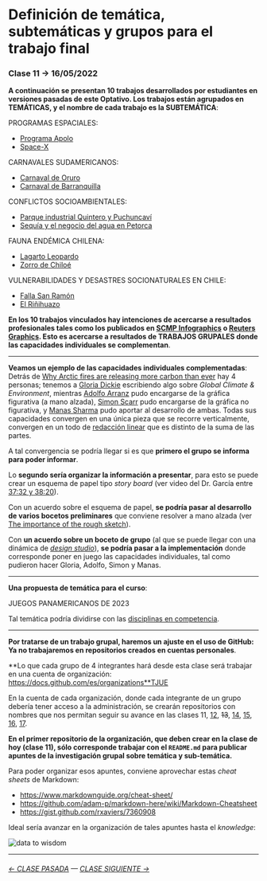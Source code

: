# Definición de temática, subtemáticas y grupos para el trabajo final

###  Clase 11 → 16/05/2022

**A continuación se presentan 10 trabajos desarrollados por estudiantes en versiones pasadas de este Optativo. Los trabajos están agrupados en TEMÁTICAS, y el nombre de cada trabajo es la SUBTEMÁTICA**:

PROGRAMAS ESPACIALES: 

- [Programa Apolo](https://programa-apolo.github.io/infografia-digital/)
- [Space-X](https://space-x-elon-musk.github.io/infografia-digital/)

CARNAVALES SUDAMERICANOS:

- [Carnaval de Oruro](https://orurocarnaval.github.io/Examen/)
- [Carnaval de Barranquilla](https://carnavaldebarranquilla.github.io/examen/)

CONFLICTOS SOCIOAMBIENTALES:

- [Parque industrial Quintero y Puchuncaví](https://personas-de-sacrificio.github.io/examen/)
- [Sequía y el negocio del agua en Petorca](https://paltorcas.github.io/examen/)

FAUNA ENDÉMICA CHILENA:

- [Lagarto Leopardo](https://lagarto-leopardo.github.io/entrega-final/)
- [Zorro de Chiloé](https://zorrodechiloe-infodigital.github.io/Zorro_de_Chiloe/)

VULNERABILIDADES Y DESASTRES SOCIONATURALES EN CHILE:

- [Falla San Ramón](https://fallasanramon-infografiadigital.github.io/entrega_final/)
- [El Riñihuazo](https://infografia-digital.github.io/rinihuazo-final/)

**En los 10 trabajos vinculados hay intenciones de acercarse a resultados profesionales tales como los publicados en [SCMP Infographics](https://www.scmp.com/infographic/) o [Reuters Graphics](https://graphics.reuters.com/). Esto es acercarse a resultados de TRABAJOS GRUPALES donde las capacidades individuales se complementan**. 

- - - - - - - - - - 

**Veamos un ejemplo de las capacidades individuales complementadas**: Detrás de [Why Arctic fires are releasing more carbon than ever](https://graphics.reuters.com/CLIMATE-CHANGE/WILDFIRE-EMISSIONS/zjvqkrwmnvx/) hay 4 personas; tenemos a [Gloria Dickie](https://twitter.com/GloriaDickie) escribiendo algo sobre *Global Climate & Environment*, mientras [Adolfo Arranz](https://twitter.com/adolfux) pudo encargarse de la gráfica figurativa (a mano alzada), [Simon Scarr](http://www.simonscarr.com/) pudo encargarse de la gráfica no figurativa, y [Manas Sharma](https://www.linkedin.com/in/manas-sharma-69b516179/) pudo aportar al desarrollo de ambas. Todas sus capacidades convergen en una única pieza que se recorre verticalmente, convergen en un todo de [redacción linear](https://www.youtube.com/watch?v=iEB3oILm-qQ&t=2010s) que es distinto de la suma de las partes.

A tal convergencia se podría llegar si es que **primero el grupo se informa para poder informar**. 

Lo **segundo sería organizar la información a presentar**, para esto se puede crear un esquema de papel tipo *story board* (ver video del Dr. García entre [37:32 y 38:20](https://youtu.be/iEB3oILm-qQ?t=2252)).

Con un acuerdo sobre el esquema de papel, **se podría pasar al desarrollo de varios bocetos preliminares** que conviene resolver a mano alzada (ver [The importance of the rough sketch](https://www.behance.net/gallery/37869347/Infographics-The-importance-of-the-rough-sketch)).

Con **un acuerdo sobre un boceto de grupo** (al que se puede llegar con una dinámica de [*design studio*](https://medium.com/@jc.stories/lean-ux-running-a-design-studio-8c0c94ae69d4)), **se podría pasar a la implementación** donde corresponde poner en juego las capacidades individuales, tal como pudieron hacer Gloria, Adolfo, Simon y Manas.

- - - - - - - - - - 

**Una propuesta de temática para el curso**: 

JUEGOS PANAMERICANOS DE 2023

Tal temática podría dividirse con las [disciplinas en competencia](https://es.wikipedia.org/wiki/Juegos_Panamericanos_de_2023#Sedes_e_instalaciones_deportivas). 

- - - - - - - - - - 

**Por tratarse de un trabajo grupal, haremos un ajuste en el uso de GitHub: Ya no trabajaremos en repositorios creados en cuentas personales**. 

**Lo que cada grupo de 4 integrantes hará desde esta clase será trabajar en una cuenta de organización: https://docs.github.com/es/organizations**TJUE

En la cuenta de cada organización, donde cada integrante de un grupo debería tener acceso a la administración, se crearán repositorios con nombres que nos permitan seguir su avance en las clases 11, [12](https://github.com/profesorfaco/dno075-2023-1/tree/main/clase-12), ~~13~~, [14](https://github.com/profesorfaco/dno075-2023-1/tree/main/clase-14), [15](https://github.com/profesorfaco/dno075-2023-1/tree/main/clase-15), [16](https://github.com/profesorfaco/dno075-2023-1/tree/main/clase-16), [17](https://github.com/profesorfaco/dno075-2023-1/tree/main/clase-17).

**En el primer repositorio de la organización, que deben crear en la clase de hoy (clase 11), sólo corresponde trabajar con el `README.md` para publicar apuntes de la investigación grupal sobre temática y sub-temática.**

Para poder organizar esos apuntes, conviene aprovechar estas *cheat sheets* de Markdown:

- https://www.markdownguide.org/cheat-sheet/
- https://github.com/adam-p/markdown-here/wiki/Markdown-Cheatsheet
- https://gist.github.com/rxaviers/7360908

Ideal sería avanzar en la organización de tales apuntes hasta el *knowledge*:

![data to wisdom](https://dist.neo4j.com/wp-content/uploads/20180918102937/knowledge-insight-wisdom-2.png)

- - - - - - - - 

###### [← CLASE PASADA](https://github.com/profesorfaco/dno075-2023-1/tree/main/clase-09) — [CLASE SIGUIENTE →](https://github.com/profesorfaco/dno075-2023-1/tree/main/clase-12) 
